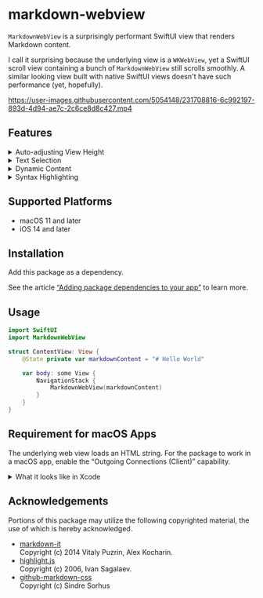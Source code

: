 # markdown-webview

`MarkdownWebView` is a surprisingly performant SwiftUI view that renders Markdown content. 

I call it surprising because the underlying view is a `WKWebView`, yet a SwiftUI scroll view containing a bunch of `MarkdownWebView` still scrolls smoothly. A similar looking view built with native SwiftUI views doesn't have such performance (yet, hopefully).

https://user-images.githubusercontent.com/5054148/231708816-6c992197-893d-4d94-ae7c-2c6ce8d8c427.mp4

## Features

<details>
<summary>Auto-adjusting View Height</summary>

The view's height is always the content's height.

<img alt="Auto-adjusting View Height" src="https://user-images.githubusercontent.com/5054148/231703096-42a34f79-ffda-49b6-b352-304baa98fe84.png" width="1000">

</details>

<details>
<summary>Text Selection</summary>

<img alt="Text Selection" src="https://user-images.githubusercontent.com/5054148/231701074-17333cc7-5774-46ed-800a-dd113ca8dd5d.png" width="1000">

</details>

<details>
<summary>Dynamic Content</summary>

https://user-images.githubusercontent.com/5054148/231708816-6c992197-893d-4d94-ae7c-2c6ce8d8c427.mp4

</details>

<details>
<summary>Syntax Highlighting</summary>
Code syntax is automatically highlighted.
</details>

## Supported Platforms

- macOS 11 and later
- iOS 14 and later

## Installation

Add this package as a dependency. 

See the article [“Adding package dependencies to your app”](https://developer.apple.com/documentation/xcode/adding-package-dependencies-to-your-app) to learn more.

## Usage

```swift
import SwiftUI
import MarkdownWebView

struct ContentView: View {
    @State private var markdownContent = "# Hello World"

    var body: some View {
        NavigationStack {
            MarkdownWebView(markdownContent)
        }
    }
}
```

## Requirement for macOS Apps

The underlying web view loads an HTML string. For the package to work in a macOS app, enable the “Outgoing Connections (Client)” capability.

<details>
<summary>What it looks like in Xcode</summary>

![Outgoing Connections (Client)](https://user-images.githubusercontent.com/5054148/231693500-093f4185-658b-4fa2-a182-fb40f50147b7.png)
</details>

## Acknowledgements
Portions of this package may utilize the following copyrighted material, the use of which is hereby acknowledged.

- [markdown-it](https://github.com/markdown-it/markdown-it)\
    Copyright (c) 2014 Vitaly Puzrin, Alex Kocharin.
- [highlight.js](https://github.com/highlightjs/highlight.js)\
    Copyright (c) 2006, Ivan Sagalaev.
- [github-markdown-css](https://github.com/sindresorhus/github-markdown-css)\
    Copyright (c) Sindre Sorhus
